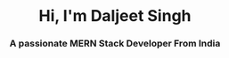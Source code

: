   <p style="display: flex; justify-content: space-around; align-items: center;">
        <p>
            <h1 align="center">Hi, I'm Daljeet Singh</h1>
            <h3 align="center">A passionate MERN Stack Developer From India</h3>
        </p>
        <p style="width: 600px; margin-top: 10%;overflow: hidden; border-radius: 20%; ">
            <img src="https://img.freepik.com/free-vector/laptop-with-program-code-isometric-icon-software-development-programming-applications-dark-neon_39422-971.jpg?w=740&t=st=1672739063~exp=1672739663~hmac=4edf5d4310507392c7a8d8c36b41dfac3b6533835bb1ad394b95b464b5681b35"
                alt="">
        </p>
    </p>
